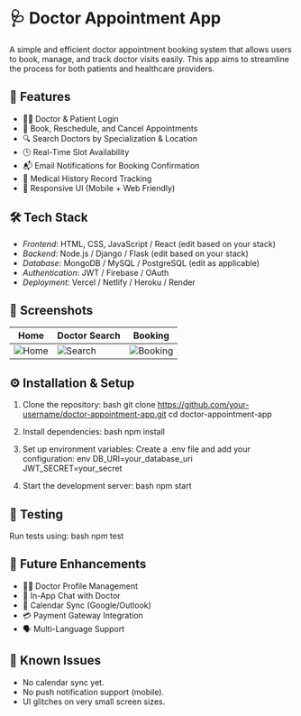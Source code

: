 # 🩺 Doctor Appointment App

A simple and efficient doctor appointment booking system that allows users to book, manage, and track doctor visits easily. This app aims to streamline the process for both patients and healthcare providers.

## 🚀 Features

- 👨‍⚕ Doctor & Patient Login
- 📅 Book, Reschedule, and Cancel Appointments
- 🔍 Search Doctors by Specialization & Location
- 🕒 Real-Time Slot Availability
- 📬 Email Notifications for Booking Confirmation
- 📜 Medical History Record Tracking
- 📱 Responsive UI (Mobile + Web Friendly)

## 🛠 Tech Stack

- *Frontend*: HTML, CSS, JavaScript / React (edit based on your stack)
- *Backend*: Node.js / Django / Flask (edit based on your stack)
- *Database*: MongoDB / MySQL / PostgreSQL (edit as applicable)
- *Authentication*: JWT / Firebase / OAuth
- *Deployment*: Vercel / Netlify / Heroku / Render

## 📸 Screenshots

| Home | Doctor Search | Booking |
|------|---------------|---------|
| ![Home](screenshots/home.png) | ![Search](screenshots/search.png) | ![Booking](screenshots/booking.png) |

## ⚙ Installation & Setup

1. Clone the repository:
   bash
   git clone https://github.com/your-username/doctor-appointment-app.git
   cd doctor-appointment-app
   

2. Install dependencies:
   bash
   npm install
   

3. Set up environment variables:
   Create a .env file and add your configuration:
   env
   DB_URI=your_database_uri
   JWT_SECRET=your_secret
   

4. Start the development server:
   bash
   npm start
   

## 🧪 Testing

Run tests using:
bash
npm test


## 📌 Future Enhancements

- 👨‍⚕ Doctor Profile Management
- 💬 In-App Chat with Doctor
- 📆 Calendar Sync (Google/Outlook)
- 💳 Payment Gateway Integration
- 🗣 Multi-Language Support

## 🐞 Known Issues

- No calendar sync yet.
- No push notification support (mobile).
- UI glitches on very small screen sizes.
